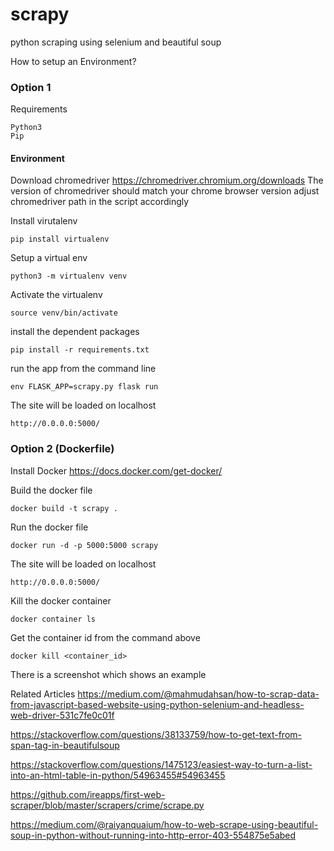 # scrapy
python scraping using selenium and beautiful soup

How to setup an Environment?

### Option 1 

Requirements

```
Python3
Pip
```

#### Environment

Download chromedriver 
https://chromedriver.chromium.org/downloads
The version of chromedriver should match your chrome browser version
adjust chromedriver path in the script accordingly

Install virutalenv

```pip install virtualenv```

Setup a virtual env

```python3 -m virtualenv venv```

Activate the virtualenv

```source venv/bin/activate```

install the dependent packages

```pip install -r requirements.txt```

run the app from the command line

```env FLASK_APP=scrapy.py flask run```

The site will be loaded on localhost

```http://0.0.0.0:5000/```

### Option 2 (Dockerfile)

Install Docker
https://docs.docker.com/get-docker/

Build the docker file

```docker build -t scrapy .```

Run the docker file 

``` docker run -d -p 5000:5000 scrapy ```

The site will be loaded on localhost

```http://0.0.0.0:5000/```

Kill the docker container

```docker container ls```

Get the container id from the command above

```docker kill <container_id>```

There is a screenshot which shows an example


Related Articles
https://medium.com/@mahmudahsan/how-to-scrap-data-from-javascript-based-website-using-python-selenium-and-headless-web-driver-531c7fe0c01f

https://stackoverflow.com/questions/38133759/how-to-get-text-from-span-tag-in-beautifulsoup

https://stackoverflow.com/questions/1475123/easiest-way-to-turn-a-list-into-an-html-table-in-python/54963455#54963455

https://github.com/ireapps/first-web-scraper/blob/master/scrapers/crime/scrape.py

https://medium.com/@raiyanquaium/how-to-web-scrape-using-beautiful-soup-in-python-without-running-into-http-error-403-554875e5abed